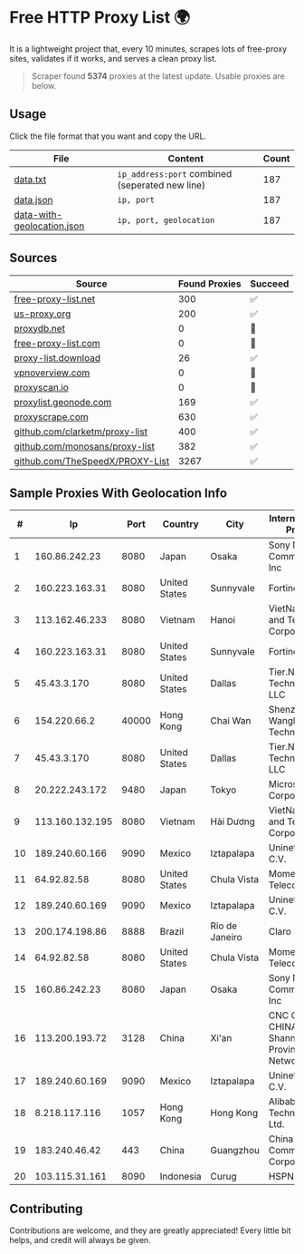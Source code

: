 
# Free HTTP Proxy List 🌍

It is a lightweight project that, every 10 minutes, scrapes lots of free-proxy sites, validates if it works, and serves a clean proxy list.


> Scraper found **5374** proxies at the latest update. Usable proxies are below.

## Usage

Click the file format that you want and copy the URL.


|File|Content|Count|
|----|-------|-----|
|[data.txt](https://raw.githubusercontent.com/themiralay/Proxy-List-World/master/data.txt)|`ip_address:port` combined (seperated new line)|187|
|[data.json](https://raw.githubusercontent.com/themiralay/Proxy-List-World/master/data.json)|`ip, port`|187|
|[data-with-geolocation.json](https://raw.githubusercontent.com/themiralay/Proxy-List-World/master/data-with-geolocation.json)|`ip, port, geolocation`|187|

## Sources

|Source|Found Proxies|Succeed|
|------|-------------|-------|
|[free-proxy-list.net](https://free-proxy-list.net)|300|✅|
|[us-proxy.org](https://www.us-proxy.org)|200|✅|
|[proxydb.net](http://proxydb.net)|0|🚫|
|[free-proxy-list.com](https://free-proxy-list.com/?page=&port=&type%5B%5D=http&type%5B%5D=https&up_time=0&search=Search)|0|🚫|
|[proxy-list.download](https://www.proxy-list.download/HTTP)|26|✅|
|[vpnoverview.com](https://vpnoverview.com/privacy/anonymous-browsing/free-proxy-servers)|0|🚫|
|[proxyscan.io](https://www.proxyscan.io)|0|🚫|
|[proxylist.geonode.com](https://proxylist.geonode.com/api/proxy-list?limit=300&page=1&sort_by=lastChecked&sort_type=desc&protocols=http,https)|169|✅|
|[proxyscrape.com](https://api.proxyscrape.com/v2/?request=displayproxies&protocol=http&timeout=10000&country=all&ssl=all&anonymity=all)|630|✅|
|[github.com/clarketm/proxy-list](https://raw.githubusercontent.com/clarketm/proxy-list/master/proxy-list-raw.txt)|400|✅|
|[github.com/monosans/proxy-list](https://raw.githubusercontent.com/monosans/proxy-list/main/proxies/http.txt)|382|✅|
|[github.com/TheSpeedX/PROXY-List](https://raw.githubusercontent.com/TheSpeedX/PROXY-List/master/http.txt)|3267|✅|


## Sample Proxies With Geolocation Info

|#|Ip|Port|Country|City|Internet Service Provider|
|-|--|----|-------|----|-------------------------|
|1|160.86.242.23|8080|Japan|Osaka|Sony Network Communications Inc|
|2|160.223.163.31|8080|United States|Sunnyvale|Fortinet Inc.|
|3|113.162.46.233|8080|Vietnam|Hanoi|VietNam Post and Telecom Corporation|
|4|160.223.163.31|8080|United States|Sunnyvale|Fortinet Inc.|
|5|45.43.3.170|8080|United States|Dallas|Tier.Net Technologies LLC|
|6|154.220.66.2|40000|Hong Kong|Chai Wan|Shenzhen Wanghu Technology Co|
|7|45.43.3.170|8080|United States|Dallas|Tier.Net Technologies LLC|
|8|20.222.243.172|9480|Japan|Tokyo|Microsoft Corporation|
|9|113.160.132.195|8080|Vietnam|Hải Dương|VietNam Post and Telecom Corporation|
|10|189.240.60.166|9090|Mexico|Iztapalapa|Uninet S.A. de C.V.|
|11|64.92.82.58|8080|United States|Chula Vista|Momentum Telecom, Inc.|
|12|189.240.60.169|9090|Mexico|Iztapalapa|Uninet S.A. de C.V.|
|13|200.174.198.86|8888|Brazil|Rio de Janeiro|Claro S.A|
|14|64.92.82.58|8080|United States|Chula Vista|Momentum Telecom, Inc.|
|15|160.86.242.23|8080|Japan|Osaka|Sony Network Communications Inc|
|16|113.200.193.72|3128|China|Xi'an|CNC Group CHINA169 Shannxi Province Network|
|17|189.240.60.169|9090|Mexico|Iztapalapa|Uninet S.A. de C.V.|
|18|8.218.117.116|1057|Hong Kong|Hong Kong|Alibaba (US) Technology Co., Ltd.|
|19|183.240.46.42|443|China|Guangzhou|China Mobile Communications Corporation|
|20|103.115.31.161|8090|Indonesia|Curug|HSPNET|



## Contributing

Contributions are welcome, and they are greatly appreciated! Every
little bit helps, and credit will always be given.

